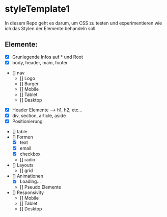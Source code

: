 # styleTemplate1

In diesem Repo geht es darum, um CSS zu testen und experimentieren wie ich das Stylen der Elemente behandeln soll.

## Elemente:
 - [X] Grunlegende Infos auf * und Root
 - [X] body, header, main, footer
 - [] nav
    - [] Logo
    - [] Burger
    - [] Mobile
    - [] Tablet
    - [] Desktop
 - [X] Header Elemente --> h1, h2, etc...
 - [X] div, section, article, aside
 - [X] Positionierung
 - [] table
 - [] Formen
    - [x] text
    - [x] email
    - [x] checkbox
    - [] radio
 - [] Layouts
    - [] grid
 - [] Animationen
    - [x] Loading...
    - [] Pseudo Elemente
 - [] Responsivity
    - [] Mobile
    - [] Tablet
    - [] Desktop